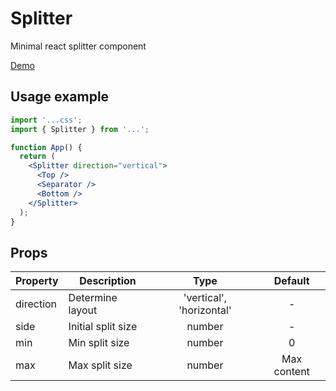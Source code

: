 # Splitter

Minimal react splitter component

[Demo]

## Usage example
```jsx
import '...css';
import { Splitter } from '...';

function App() {
  return (
    <Splitter direction="vertical">
      <Top />
      <Separator />
      <Bottom />
    </Splitter>
  );
}
```

## Props

| Property  | Description        |           Type           |   Default   |
|-----------|--------------------|:------------------------:|:-----------:|
| direction | Determine layout   | 'vertical', 'horizontal' |      -      |
| side      | Initial split size |          number          |      -      |
| min       | Min split size     |          number          |      0      |
| max       | Max split size     |          number          | Max content |


[Demo]: https://dok1qq.github.io/splitter/
